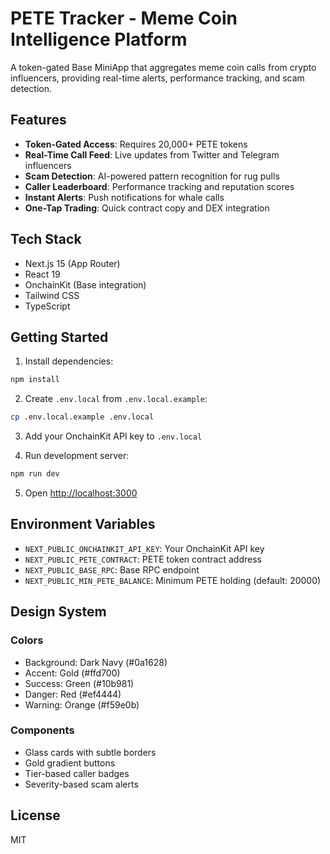 # PETE Tracker - Meme Coin Intelligence Platform

A token-gated Base MiniApp that aggregates meme coin calls from crypto influencers, providing real-time alerts, performance tracking, and scam detection.

## Features

- **Token-Gated Access**: Requires 20,000+ PETE tokens
- **Real-Time Call Feed**: Live updates from Twitter and Telegram influencers
- **Scam Detection**: AI-powered pattern recognition for rug pulls
- **Caller Leaderboard**: Performance tracking and reputation scores
- **Instant Alerts**: Push notifications for whale calls
- **One-Tap Trading**: Quick contract copy and DEX integration

## Tech Stack

- Next.js 15 (App Router)
- React 19
- OnchainKit (Base integration)
- Tailwind CSS
- TypeScript

## Getting Started

1. Install dependencies:
```bash
npm install
```

2. Create `.env.local` from `.env.local.example`:
```bash
cp .env.local.example .env.local
```

3. Add your OnchainKit API key to `.env.local`

4. Run development server:
```bash
npm run dev
```

5. Open [http://localhost:3000](http://localhost:3000)

## Environment Variables

- `NEXT_PUBLIC_ONCHAINKIT_API_KEY`: Your OnchainKit API key
- `NEXT_PUBLIC_PETE_CONTRACT`: PETE token contract address
- `NEXT_PUBLIC_BASE_RPC`: Base RPC endpoint
- `NEXT_PUBLIC_MIN_PETE_BALANCE`: Minimum PETE holding (default: 20000)

## Design System

### Colors
- Background: Dark Navy (#0a1628)
- Accent: Gold (#ffd700)
- Success: Green (#10b981)
- Danger: Red (#ef4444)
- Warning: Orange (#f59e0b)

### Components
- Glass cards with subtle borders
- Gold gradient buttons
- Tier-based caller badges
- Severity-based scam alerts

## License

MIT
